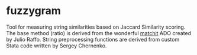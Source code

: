 # fuzzygram
Tool for measuring string similarities based on Jaccard Similarity scoring.  The base method (ratio) is derived from the wonderful [matchit](https://github.com/julioraffo/matchit) ADO created by Julio Raffo.  String preprocessing functions are derived from custom Stata code written by Sergey Chernenko.
